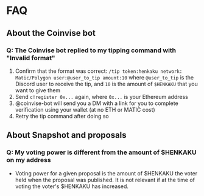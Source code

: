 # FAQ

## About the Coinvise bot

### Q: The Coinvise bot replied to my tipping command with "Invalid format"

1. Confirm that the format was correct: `/tip token:henkaku network: Matic/Polygon user:@user_to_tip amount:10` where `@user_to_tip` is the Discord user to receive the tip, and `10` is the amount of `$HENKAKU` that you want to give them
1. Send `c!register 0x...` again, where `0x...` is your Ethereum address
1. @coinvise-bot will send you a DM with a link for you to complete verification using your wallet (at no ETH or MATIC cost)
1. Retry the tip command after doing so

## About Snapshot and proposals

### Q: My voting power is different from the amount of $HENKAKU on my address
- Voting power for a given proposal is the amount of $HENKAKU the voter held when the proposal was published. It is not relevant if at the time of voting the voter's $HENKAKU has increased.
